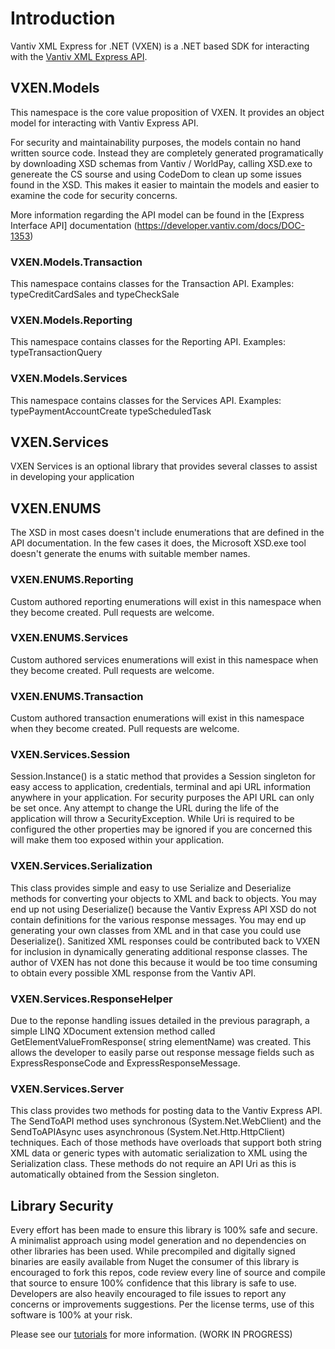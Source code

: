 # Introduction 
Vantiv XML Express for .NET (VXEN) is a .NET based SDK for interacting with the [Vantiv XML Express API](https://developer.vantiv.com/community/enterprise/blog/2016/05/11/getting-started-with-vantivs-express-api).

## VXEN.Models   

This namespace is the core value proposition of VXEN.  It provides an object model for interacting with Vantiv Express API.

For security and maintainability purposes, the models contain no hand written source code. Instead they are completely generated programatically by downloading XSD schemas from Vantiv / WorldPay,  calling XSD.exe to genereate the CS sourse and using CodeDom  to clean up some issues found in the XSD.   This makes it easier to maintain the models and easier to examine the code for security concerns.

More information regarding the API model can be found in the [Express Interface API] documentation
(https://developer.vantiv.com/docs/DOC-1353)

### VXEN.Models.Transaction

This namespace contains classes for the Transaction API.  Examples: typeCreditCardSales and typeCheckSale

### VXEN.Models.Reporting

This namespace contains classes for the Reporting API.  Examples: typeTransactionQuery

### VXEN.Models.Services

This namespace contains classes for the Services API.  Examples: typePaymentAccountCreate typeScheduledTask

## VXEN.Services

VXEN Services is an optional library that provides several classes to assist in developing your application

## VXEN.ENUMS

The XSD in most cases doesn't include enumerations that are defined in the API documentation.  In the few cases it does, the Microsoft XSD.exe tool doesn't generate the enums with suitable member names.  

### VXEN.ENUMS.Reporting

Custom authored reporting enumerations will exist in this namespace when they become created.  Pull requests are welcome.

### VXEN.ENUMS.Services

Custom authored services enumerations will exist in this namespace when they become created.  Pull requests are welcome.

### VXEN.ENUMS.Transaction

Custom authored transaction enumerations will exist in this namespace when they become created.  Pull requests are welcome.

### VXEN.Services.Session 

Session.Instance() is a static method that provides a Session singleton for easy access to application, credentials, terminal and api URL information anywhere in your application. For security purposes the API URL can only be set once.   Any attempt to change the URL during the life of the application will throw a SecurityException.  While Uri is required to be configured the other properties may be ignored if you are concerned this will make them too exposed within your application.

### VXEN.Services.Serialization

This class provides simple and easy to use Serialize<T> and Deserialize<T> methods for converting your objects to XML and back to objects.   You may end up not using Deserialize<T>() because the Vantiv Express API XSD do not contain definitions for the various response messages.    You may end up generating your own classes from XML and in that case you could use Deserialize<T>().  Sanitized XML responses could be contributed back to VXEN for inclusion in dynamically generating additional response classes.    The author of VXEN has not done this because it would be too time consuming  to obtain every possible XML response from the Vantiv API.

### VXEN.Services.ResponseHelper

Due to the reponse handling issues detailed in the previous paragraph, a simple LINQ XDocument extension method called GetElementValueFromResponse( string elementName)  was created.  This allows the developer to easily parse out response message fields such as ExpressResponseCode  and ExpressResponseMessage.  

### VXEN.Services.Server

This class provides two methods for posting data to the Vantiv Express API.  The SendToAPI method uses synchronous  (System.Net.WebClient) and the SendToAPIAsync uses asynchronous (System.Net.Http.HttpClient) techniques.   Each of those methods have overloads that support both string XML data or <T> generic types with automatic serialization to XML using the Serialization class.     These methods do not require an API Uri as this is automatically obtained from the Session singleton.

## Library Security

Every effort has been made to ensure this library is 100% safe and secure.   A minimalist approach using model generation and no dependencies on other libraries has been used.   While precompiled and digitally signed binaries are easily available from Nuget the consumer of this library is encouraged  to fork this repos, code review every line of source and compile that source to ensure 100% confidence that this library is safe to use.    Developers are also heavily encouraged to file issues to report any concerns or improvements suggestions.    Per the license terms,  use of this software is 100% at your risk. 

Please see our [tutorials](https://github.com/iswix-llc/vxen-tutorials) for more information. (WORK IN PROGRESS)
